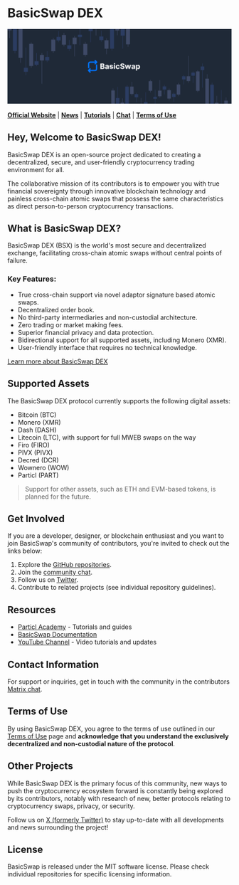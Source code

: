 # BasicSwap DEX 

![BasicSwap Organization Banner](1500x500.png)

**[Official Website](https://basicswapdex.com)** | **[News](https://particl.news)** | **[Tutorials](https://academy.particl.io)** | **[Chat](https://matrix.to/#/#basicswap:matrix.org)** | **[Terms of Use](https://basicswapdex.com/terms)**

## Hey, Welcome to BasicSwap DEX!

BasicSwap DEX is an open-source project dedicated to creating a decentralized, secure, and user-friendly cryptocurrency trading environment for all. 

The collaborative mission of its contributors is to empower you with true financial sovereignty through innovative blockchain technology and painless cross-chain atomic swaps that possess the same characteristics as direct person-to-person cryptocurrency transactions.  

## What is BasicSwap DEX?

BasicSwap DEX (BSX) is the world's most secure and decentralized exchange, facilitating cross-chain atomic swaps without central points of failure.

### Key Features:
- True cross-chain support via novel adaptor signature based atomic swaps.
- Decentralized order book.
- No third-party intermediaries and non-custodial architecture.
- Zero trading or market making fees.
- Superior financial privacy and data protection.
- Bidirectional support for all supported assets, including Monero (XMR).
- User-friendly interface that requires no technical knowledge.

[Learn more about BasicSwap DEX](https://basicswapdex.com/terms)

## Supported Assets

The BasicSwap DEX protocol currently supports the following digital assets: 

- Bitcoin (BTC)
- Monero (XMR)
- Dash (DASH)
- Litecoin (LTC), with support for full MWEB swaps on the way
- Firo (FIRO)
- PIVX (PIVX)
- Decred (DCR)
- Wownero (WOW)
- Particl (PART)

> Support for other assets, such as ETH and EVM-based tokens, is planned for the future.

## Get Involved

If you are a developer, designer, or blockchain enthusiast and you want to join BasicSwap's community of contributors, you're invited to check out the links below:

1. Explore the [GitHub repositories](https://github.com/basicswap).
2. Join the [community chat](https://matrix.to/#/#basicswap:matrix.org).
3. Follow us on [Twitter](https://twitter.com/BasicSwapDEX).
4. Contribute to related projects (see individual repository guidelines).

## Resources

- [Particl Academy](https://academy.particl.io) - Tutorials and guides
- [BasicSwap Documentation](https://github.com/basicswap/basicswap/tree/master/doc)
- [YouTube Channel](https://www.youtube.com/c/Particl) - Video tutorials and updates

## Contact Information

For support or inquiries, get in touch with the community in the contributors [Matrix chat](https://matrix.to/#/#basicswap:matrix.org).

## Terms of Use

By using BasicSwap DEX, you agree to the terms of use outlined in our [Terms of Use](https://basicswapdex.com/terms) page and **acknowledge that you understand the exclusively decentralized and non-custodial nature of the protocol**.

## Other Projects

While BasicSwap DEX is the primary focus of this community, new ways to push the cryptocurrency ecosystem forward is constantly being explored by its contributors, notably with research of new, better protocols relating to cryptocurrency swaps, privacy, or security. 

Follow us on [X (formerly Twitter)](https://x.com/basicswapdex) to stay up-to-date with all developments and news surrounding the project!

## License

BasicSwap is released under the MIT software license. Please check individual repositories for specific licensing information.
